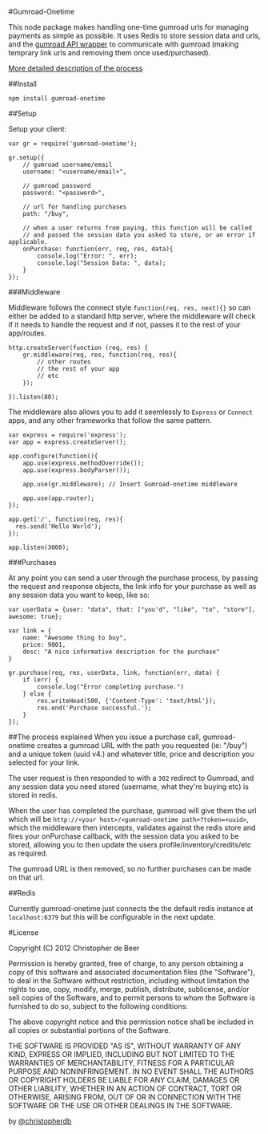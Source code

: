 #Gumroad-Onetime

This node package makes handling one-time gumroad urls for managing payments as simple as possible. It uses Redis to store session data and urls, and the [gumroad API wrapper](https://github.com/vdemedes/node-gumroad) to communicate with gumroad (making temprary link urls and removing them once used/purchased).

[More detailed description of the process](#the-process-explained)

##Install

`npm install gumroad-onetime`

##Setup

Setup your client:

	var gr = require('gumroad-onetime');

	gr.setup({
		// gumroad username/email
		username: "<username/email>",
		
		// gumroad password
		password: "<password>",
		
		// url for handling purchases
		path: "/buy",

		// when a user returns from paying, this function will be called 
		// and passed the session data you asked to store, or an error if applicable.
		onPurchase: function(err, req, res, data){
			console.log("Error: ", err);
			console.log("Session Data: ", data);
		}
	});

###Middleware

Middleware follows the connect style `function(req, res, next){}` so can either be added to a standard http server, where the middleware will check if it needs to handle the request and if not, passes it to the rest of your app/routes.

	http.createServer(function (req, res) {
		gr.middleware(req, res, function(req, res){
			// other routes
			// the rest of your app
			// etc
		});
		
	}).listen(80);

The middleware also allows you to add it seemlessly to `Express` or `Connect` apps, and any other frameworks that follow the same pattern.

	var express = require('express');
	var app = express.createServer();

	app.configure(function(){
	    app.use(express.methodOverride());
	    app.use(express.bodyParser());

	    app.use(gr.middleware); // Insert Gumroad-onetime middleware

	    app.use(app.router);
	});

	app.get('/', function(req, res){
	  res.send('Hello World');
	});

	app.listen(3000);


###Purchases

At any point you can send a user through the purchase process, by passing the request and response objects, the link info for your purchase as well as any session data you want to keep, like so:
	
	var userData = {user: "data", that: ["you'd", "like", "to", "store"], awesome: true};

	var link = {
		name: "Awesome thing to buy",
		price: 9001,
		desc: "A nice informative description for the purchase"
	}

	gr.purchase(req, res, userData, link, function(err, data) {
		if (err) {
			console.log("Error completing purchase.")
		} else {
			res.writeHead(500, {'Content-Type': 'text/html'});
			res.end('Purchase successful.');
		}
	});

##The process explained
When you issue a purchase call, gumroad-onetime creates a gumroad URL with the path you requested (ie: "/buy") and a unique token (uuid v4.) and whatever title, price and description you selected for your link.

The user request is then responded to with a `302` redirect to Gumroad, and any session data you need stored (username, what they're buying etc) is stored in redis. 

When the user has completed the purchase, gumroad will give them the url which will be `http://<your host>/<gumroad-onetime path>?token=<uuid>`, which the middleware then intercepts, validates against the redis store and fires your onPurchase callback, with the session data you asked to be stored, allowing you to then update the users profile/inventory/credits/etc as required. 

The gumroad URL is then removed, so no further purchases can be made on that url.

##Redis

Currently gumroad-onetime just connects the the default redis instance at `localhost:6379` but this will be configurable in the next update.


#License

Copyright (C) 2012 Christopher de Beer

Permission is hereby granted, free of charge, to any person obtaining a copy of this software and associated documentation files (the "Software"), to deal in the Software without restriction, including without limitation the rights to use, copy, modify, merge, publish, distribute, sublicense, and/or sell copies of the Software, and to permit persons to whom the Software is furnished to do so, subject to the following conditions:

The above copyright notice and this permission notice shall be included in all copies or substantial portions of the Software.

THE SOFTWARE IS PROVIDED "AS IS", WITHOUT WARRANTY OF ANY KIND, EXPRESS OR IMPLIED, INCLUDING BUT NOT LIMITED TO THE WARRANTIES OF MERCHANTABILITY, FITNESS FOR A PARTICULAR PURPOSE AND NONINFRINGEMENT. IN NO EVENT SHALL THE AUTHORS OR COPYRIGHT HOLDERS BE LIABLE FOR ANY CLAIM, DAMAGES OR OTHER LIABILITY, WHETHER IN AN ACTION OF CONTRACT, TORT OR OTHERWISE, ARISING FROM, OUT OF OR IN CONNECTION WITH THE SOFTWARE OR THE USE OR OTHER DEALINGS IN THE SOFTWARE.

by [@christopherdb](http://twitter.com/christopherdb)







	